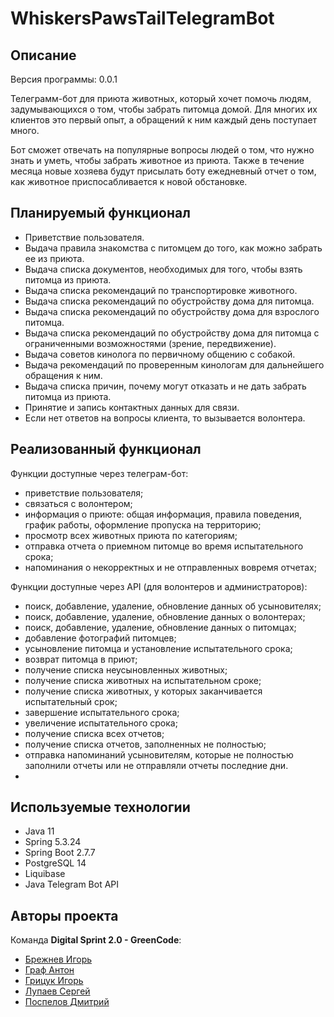 <h1>WhiskersPawsTailTelegramBot</h1>

## Описание
Версия программы: 0.0.1

Телеграмм-бот для приюта животных, который хочет помочь людям, задумывающихся о том, чтобы забрать питомца домой.
Для многих их клиентов это первый опыт, а обращений к ним каждый день поступает много.

Бот сможет отвечать на популярные вопросы людей о том, что нужно знать и уметь, чтобы забрать животное из приюта.
Также в течение месяца новые хозяева будут присылать боту ежедневный отчет о том, как животное приспосабливается к новой обстановке.

## Планируемый функционал

- Приветствие пользователя.
- Выдача правила знакомства с питомцем до того, как можно забрать ее из приюта.
- Выдача списка документов, необходимых для того, чтобы взять питомца из приюта.
- Выдача списка рекомендаций по транспортировке животного.
- Выдача списка рекомендаций по обустройству дома для питомца.
- Выдача списка рекомендаций по обустройству дома для взрослого питомца.
- Выдача списка рекомендаций по обустройству дома для питомца с ограниченными возможностями (зрение, передвижение).
- Выдача советов кинолога по первичному общению с собакой.
- Выдача рекомендаций по проверенным кинологам для дальнейшего обращения к ним.
- Выдача списка причин, почему могут отказать и не дать забрать питомца из приюта.
- Принятие и запись контактных данных для связи.
- Если нет ответов на вопросы клиента, то вызывается волонтера.

## Реализованный функционал

Функции доступные через телеграм-бот:
- приветствие пользователя;
- связаться с волонтером;
- информация о приюте: общая информация, правила поведения, график работы, оформление пропуска на территорию;
- просмотр всех животных приюта по категориям;
- отправка отчета о приемном питомце во время испытательного срока;
- напоминания о некорректных и не отправленных вовремя отчетах;

Функции доступные через API (для волонтеров и администраторов):
- поиск, добавление, удаление, обновление данных об усыновителях;
- поиск, добавление, удаление, обновление данных о волонтерах;
- поиск, добавление, удаление, обновление данных о питомцах;
- добавление фотографий питомцев;
- усыновление питомца и установление испытательного срока;
- возврат питомца в приют;
- получение списка неусыновленных животных;
- получение списка животных на испытательном сроке;
- получение списка животных, у которых заканчивается испытательный срок;
- завершение испытательного срока;
- увеличение испытательного срока;
- получение списка всех отчетов;
- получение списка отчетов, заполненных не полностью;
- отправка напоминаний усыновителям, которые не полностью заполнили отчеты или не отправляли отчеты последние дни.
- 
## Используемые технологии

- Java 11
- Spring 5.3.24
- Spring Boot 2.7.7
- PostgreSQL 14
- Liquibase
- Java Telegram Bot API

## Авторы проекта

Команда <b>Digital Sprint 2.0 - GreenCode</b>:
- <a  href="https://github.com/IgorDevR">Брежнев Игорь</a>
- <a  href="https://github.com/AntonGraf">Граф Антон</a>
- <a  href="https://github.com/igr76">Грицук Игорь</a>
- <a  href="https://github.com/lupaev">Лупаев  Сергей</a>
- <a  href="https://github.com/dmitriyspeliy">Поспелов Дмитрий</a> 
